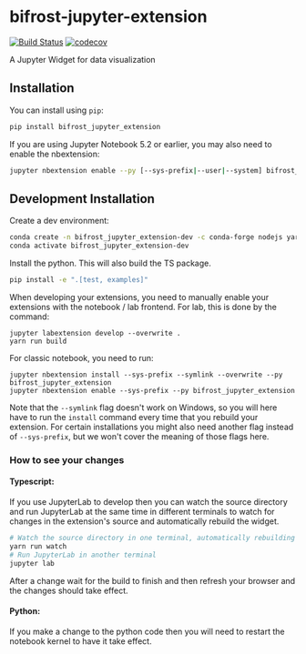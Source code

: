 
# bifrost-jupyter-extension

[![Build Status](https://travis-ci.org//bifrost-jupyter-extension.svg?branch=master)](https://travis-ci.org//bifrost_jupyter_extension)
[![codecov](https://codecov.io/gh//bifrost-jupyter-extension/branch/master/graph/badge.svg)](https://codecov.io/gh//bifrost-jupyter-extension)


A Jupyter Widget for data visualization

## Installation

You can install using `pip`:

```bash
pip install bifrost_jupyter_extension
```

If you are using Jupyter Notebook 5.2 or earlier, you may also need to enable
the nbextension:
```bash
jupyter nbextension enable --py [--sys-prefix|--user|--system] bifrost_jupyter_extension
```

## Development Installation

Create a dev environment:
```bash
conda create -n bifrost_jupyter_extension-dev -c conda-forge nodejs yarn python jupyterlab
conda activate bifrost_jupyter_extension-dev
```

Install the python. This will also build the TS package.
```bash
pip install -e ".[test, examples]"
```

When developing your extensions, you need to manually enable your extensions with the
notebook / lab frontend. For lab, this is done by the command:

```
jupyter labextension develop --overwrite .
yarn run build
```

For classic notebook, you need to run:

```
jupyter nbextension install --sys-prefix --symlink --overwrite --py bifrost_jupyter_extension
jupyter nbextension enable --sys-prefix --py bifrost_jupyter_extension
```

Note that the `--symlink` flag doesn't work on Windows, so you will here have to run
the `install` command every time that you rebuild your extension. For certain installations
you might also need another flag instead of `--sys-prefix`, but we won't cover the meaning
of those flags here.

### How to see your changes
#### Typescript:
If you use JupyterLab to develop then you can watch the source directory and run JupyterLab at the same time in different
terminals to watch for changes in the extension's source and automatically rebuild the widget.

```bash
# Watch the source directory in one terminal, automatically rebuilding when needed
yarn run watch
# Run JupyterLab in another terminal
jupyter lab
```

After a change wait for the build to finish and then refresh your browser and the changes should take effect.

#### Python:
If you make a change to the python code then you will need to restart the notebook kernel to have it take effect.
